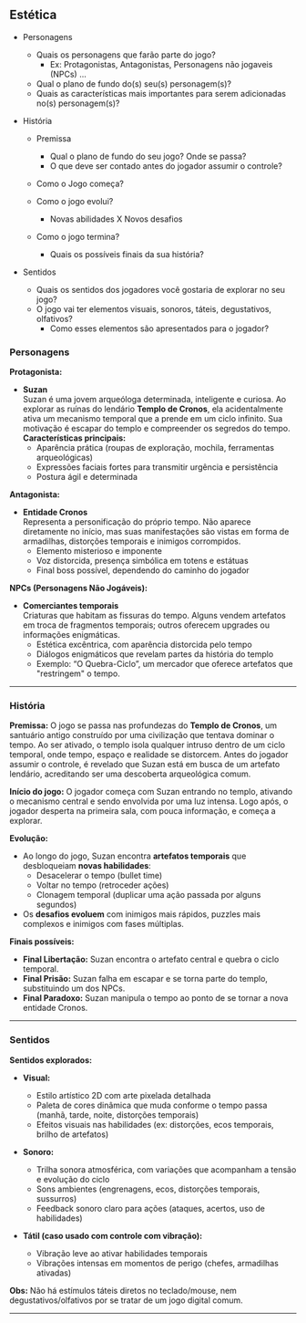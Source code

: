 ## Estética

- Personagens 
    - Quais os personagens que farão parte do jogo?
        - Ex: Protagonistas, Antagonistas, Personagens não jogaveis (NPCs) ...
    - Qual o plano de fundo do(s) seu(s) personagem(s)?
    - Quais as características mais importantes para serem adicionadas no(s) personagem(s)?

- História

    - Premissa
        - Qual o plano de fundo do seu jogo? Onde se passa?
        - O que deve ser contado antes do jogador assumir o controle?

    - Como o Jogo começa?
    - Como o jogo evolui?
        - Novas abilidades X Novos desafios
    - Como o jogo termina? 
        - Quais os possíveis finais da sua história?

- Sentidos
    - Quais os sentidos dos jogadores você gostaria de explorar no seu jogo?
    - O jogo vai ter elementos visuais, sonoros, táteis, degustativos, olfativos?
        - Como esses elementos são apresentados para o jogador?

### Personagens

**Protagonista:**
- **Suzan**  
  Suzan é uma jovem arqueóloga determinada, inteligente e curiosa. Ao explorar as ruínas do lendário **Templo de Cronos**, ela acidentalmente ativa um mecanismo temporal que a prende em um ciclo infinito. Sua motivação é escapar do templo e compreender os segredos do tempo.  
  **Características principais:**  
  - Aparência prática (roupas de exploração, mochila, ferramentas arqueológicas)  
  - Expressões faciais fortes para transmitir urgência e persistência  
  - Postura ágil e determinada  

**Antagonista:**
- **Entidade Cronos**  
  Representa a personificação do próprio tempo. Não aparece diretamente no início, mas suas manifestações são vistas em forma de armadilhas, distorções temporais e inimigos corrompidos.  
  - Elemento misterioso e imponente  
  - Voz distorcida, presença simbólica em totens e estátuas  
  - Final boss possível, dependendo do caminho do jogador  

**NPCs (Personagens Não Jogáveis):**
- **Comerciantes temporais**  
  Criaturas que habitam as fissuras do tempo. Alguns vendem artefatos em troca de fragmentos temporais; outros oferecem upgrades ou informações enigmáticas.  
  - Estética excêntrica, com aparência distorcida pelo tempo  
  - Diálogos enigmáticos que revelam partes da história do templo  
  - Exemplo: “O Quebra-Ciclo”, um mercador que oferece artefatos que "restringem" o tempo.

---

### História

**Premissa:**
O jogo se passa nas profundezas do **Templo de Cronos**, um santuário antigo construído por uma civilização que tentava dominar o tempo. Ao ser ativado, o templo isola qualquer intruso dentro de um ciclo temporal, onde tempo, espaço e realidade se distorcem. Antes do jogador assumir o controle, é revelado que Suzan está em busca de um artefato lendário, acreditando ser uma descoberta arqueológica comum.

**Início do jogo:**
O jogador começa com Suzan entrando no templo, ativando o mecanismo central e sendo envolvida por uma luz intensa. Logo após, o jogador desperta na primeira sala, com pouca informação, e começa a explorar.

**Evolução:**
- Ao longo do jogo, Suzan encontra **artefatos temporais** que desbloqueiam **novas habilidades**:
  - Desacelerar o tempo (bullet time)
  - Voltar no tempo (retroceder ações)
  - Clonagem temporal (duplicar uma ação passada por alguns segundos)
- Os **desafios evoluem** com inimigos mais rápidos, puzzles mais complexos e inimigos com fases múltiplas.

**Finais possíveis:**
- **Final Libertação:** Suzan encontra o artefato central e quebra o ciclo temporal.
- **Final Prisão:** Suzan falha em escapar e se torna parte do templo, substituindo um dos NPCs.
- **Final Paradoxo:** Suzan manipula o tempo ao ponto de se tornar a nova entidade Cronos.

---

### Sentidos

**Sentidos explorados:**

- **Visual:**  
  - Estilo artístico 2D com arte pixelada detalhada  
  - Paleta de cores dinâmica que muda conforme o tempo passa (manhã, tarde, noite, distorções temporais)  
  - Efeitos visuais nas habilidades (ex: distorções, ecos temporais, brilho de artefatos)

- **Sonoro:**  
  - Trilha sonora atmosférica, com variações que acompanham a tensão e evolução do ciclo  
  - Sons ambientes (engrenagens, ecos, distorções temporais, sussurros)  
  - Feedback sonoro claro para ações (ataques, acertos, uso de habilidades)

- **Tátil (caso usado com controle com vibração):**  
  - Vibração leve ao ativar habilidades temporais  
  - Vibrações intensas em momentos de perigo (chefes, armadilhas ativadas)

**Obs:** Não há estímulos táteis diretos no teclado/mouse, nem degustativos/olfativos por se tratar de um jogo digital comum.

---
